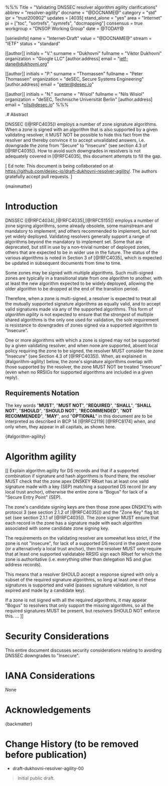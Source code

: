 %%%
Title = "Validating DNSSEC resolver algorithm agility clarifications"
abbrev = "resolver-agility"
docname = "@DOCNAME@"
category = "std"
ipr = "trust200902"
updates = [4035]
stand_alone = "yes"
area = "Internet"
pi = ["toc", "sortrefs", "symrefs", "docmapping"]
consensus = true
workgroup = "DNSOP Working Group"
date = @TODAY@

[seriesInfo]
name = "Internet-Draft"
value = "@DOCNAME@"
stream = "IETF"
status = "standard"

[[author]]
initials = "V."
surname = "Dukhovni"
fullname = "Viktor Dukhovni"
organization = "Google LLC"
[author.address]
 email = "ietf-dane@dukhovni.org"

[[author]]
initials = "P."
surname = "Thomassen"
fullname = "Peter Thomassen"
organization = "deSEC, Secure Systems Engineering"
[author.address]
 email = "peter@desec.io"

[[author]]
initials = "N."
surname = "Wisiol"
fullname = "Nils Wisiol"
organization = "deSEC, Technische Universität Berlin"
[author.address]
 email = "nils@desec.io"
%%%


.# Abstract

DNSSEC ([@!RFC4035]) employs a number of zone signature algorithms.  When a zone
is signed with an algorithm that is also supported by a given validating
resolver, it MUST NOT be possible to hide this fact from the resolver and
thereby convince it to accept unvalidated answers, i.e. downgrade the zone from
"Secure" to "Insecure" (see section 4.3 of [@!RFC4035]).  How to avoid such
downgrades in resolvers is not adequately covered in [@!RFC4035], this document
attempts to fill the gap.

[ Ed note: This document is being collaborated on at
<https://github.com/desec-io/draft-dukhovni-resolver-agility/>.
The authors gratefully accept pull requests. ]

{mainmatter}

# Introduction

DNSSEC ([@!RFC4034],[@!RFC4035],[@!RFC5155]) employs a number of zone signing algorithms, some already
obsolete, some mainstream and mandatory to implement, and others recommended to
implement, but not yet widely deployed.  Validating resolvers generally support
a range of algorithms beyond the mandatory to implement set.  Some that are
deprecated, but still in use by a non-trivial number of deployed zones, others
that are expected to be in wider use in the future.  The status of the various
algorithms is noted in Section 3 of [@!RFC4035], which is expected be updated
in subsequent documents from time to time.

Some zones may be signed with multiple algorithms.  Such multi-signed zones are
typically in a transitional state from one algorithm to another, with at least
the new algorithm expected to be widely deployed, allowing the older algorithm
to be dropped at the end of the transition period.

Therefore, when a zone is multi-signed, a resolver is expected to treat all
the mutually supported signature algorithms as equally valid, and to accept
valid signatures made via any of the supported algorithms.  This form of
*algorithm agility* is not expected to ensure that the *strongest* of multiple
shared algorithms is the only one used for validation, the sole requirement is
resistance to downgrades of zones signed via a supported algorithm to
"Insecure".

One or more algorithms with which a zone is signed may not be supported by a
given validating resolver, and when none are supported, absent local policy
requiring the zone to be signed, the resolver MUST consider the zone "Insecure"
(see Section 4.3 of [@!RFC4035]).  When, as explained in (#algorithm-agility)
below, the zone's signature algorithms overlap with those supported by the
resolver, the zone MUST NOT be treated "Insecure" (even when no RRSIGs for
supported algorithms are included in a given reply).


## Requirements Notation

The key words "**MUST**", "**MUST NOT**", "**REQUIRED**",
"**SHALL**", "**SHALL NOT**", "**SHOULD**", "**SHOULD NOT**",
"**RECOMMENDED**", "**NOT RECOMMENDED**", "**MAY**", and
"**OPTIONAL**" in this document are to be interpreted as described in
BCP 14 [@!RFC2119] [@!RFC8174] when, and only when, they appear in all
capitals, as shown here.


{#algorithm-agility}
# Algorithm agility

[[ Explain algorithm agility for DS records and that if a supported combination
   if signature and hash algorithms is found there, the resolver MUST check that
   the zone apex DNSKEY RRset has at least one valid signature made with a key
   (SEP) matching a supported DS record (or any local trust anchor), otherwise the
   entire zone is "Bogus" for lack of a "Secure Entry Point" (SEP).

   The zone's candidate signing keys are then those zone apex DNSKEYs with
   protocol 3 (see section 2.1.2 of [@!RFC4035])) and the "Zone Key" flag bit
   set (see section 2.1.1 of [@!RFC4035]).  The zone signer MUST ensure that
   each record in the zone has a signature made with each algorithm associated
   with some candidate zone signing key.

   The requirements on the validating resolver are somewhat less strict, if the
   zone is not "Insecure", for lack of a supported DS record in the parent zone
   (or a alternatively a local trust anchor), then the resolver MUST only require
   that at least one supported validatable RRSIG sign each RRset for which the zone
   is authoritative (i.e. everything other than delegation NS and glue address
   records).

   This means that a resolver SHOULD accept a response signed with only a subset
   of the required signature algorithms, so long at least one of these signatures
   is supported and valid (passes signature validation, is not expired and made by
   a candidate key).

   If a zone is not signed with all the required algorithms, it may appear "Bogus"
   to resolvers that only support the missing algorithms, so all the required
   signatures MUST be present, but resolvers SHOULD NOT enforce this.
   ... ]]


# Security Considerations

This entire document discusses security considerations relating to avoiding
DNSSEC downgrades to "Insecure".

# IANA Considerations

None

# Acknowledgements


{backmatter}


# Change History (to be removed before publication)

* draft-dukhovni-resolver-agility-00

> Initial public draft.

